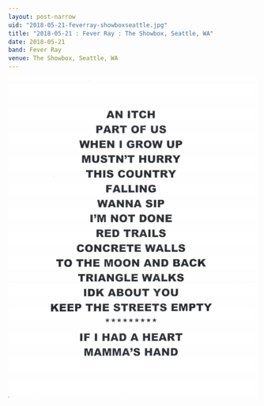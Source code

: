 ```yaml
---
layout: post-narrow
uid: "2018-05-21-feverray-showboxseattle.jpg"
title: "2018-05-21 : Fever Ray : The Showbox, Seattle, WA"
date: 2018-05-21
band: Fever Ray
venue: The Showbox, Seattle, WA
---
```


<div class="showcase">
  <img src="/img/2018/05/20180521-FeverRay-ShowboxSeattle.jpg" alt="2018-05-21-feverray-showboxseattle.jpg">
</div>

